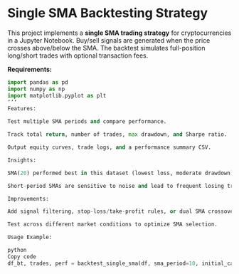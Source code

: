 
# Single SMA Backtesting Strategy

This project implements a **single SMA trading strategy** for cryptocurrencies in a Jupyter Notebook. Buy/sell signals are generated when the price crosses above/below the SMA. The backtest simulates full-position long/short trades with optional transaction fees.

**Requirements:**  
```python
import pandas as pd
import numpy as np
import matplotlib.pyplot as plt
‘’‘
Features:

Test multiple SMA periods and compare performance.

Track total return, number of trades, max drawdown, and Sharpe ratio.

Output equity curves, trade logs, and a performance summary CSV.

Insights:

SMA(20) performed best in this dataset (lowest loss, moderate drawdown).

Short-period SMAs are sensitive to noise and lead to frequent losing trades.

Improvements:

Add signal filtering, stop-loss/take-profit rules, or dual SMA crossover.

Test across different market conditions to optimize SMA selection.

Usage Example:

python
Copy code
df_bt, trades, perf = backtest_single_sma(df, sma_period=10, initial_capital=100000, fee=0.0002)
